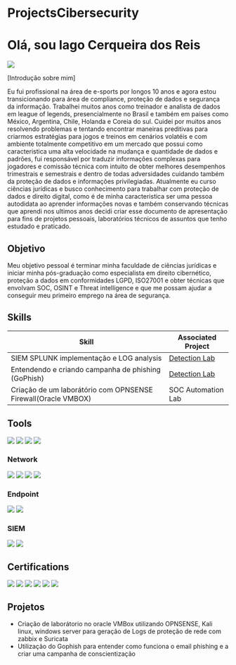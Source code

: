# ProjectsCibersecurity
# Olá, sou Iago Cerqueira dos Reis
<a href="https://www.linkedin.com/in/iago-cerqueira-7a9a0b204/"><img src="https://img.shields.io/badge/-LinkedIn-0072b1?&style=for-the-badge&logo=linkedin&logoColor=white" /></a>

[Introdução sobre mim]

Eu fui profissional na área de e-sports por longos 10 anos e agora estou transicionando para área de compliance, proteção de dados e  segurança da informação. Trabalhei muitos anos como treinador e analista de dados em league of legends, presencialmente no Brasil e também em países como México, Argentina, Chile, Holanda e Coreia do sul. Cuidei por muitos anos resolvendo problemas e tentando encontrar maneiras preditivas para criarmos estratégias para jogos e treinos em cenários volatéis e com ambiente totalmente competitivo em um mercado que possui como caracteristica uma alta velocidade na mudança e quantidade de dados e padrões, fui responsável por traduzir informações complexas para jogadores e comissão técnica com intuito de obter melhores desempenhos trimestrais e semestrais e dentro de todas adversidades cuidando também da proteção de dados e informações privilegiadas. Atualmente eu curso ciências jurídicas e busco conhecimento para trabalhar com proteção de dados e direito digital, como é de minha caracteristica ser uma pessoa autodidata ao aprender informações novas e também conservando técnicas que aprendi nos ultimos anos decidi criar esse documento de apresentação para fins de projetos pessoais, laboratórios técnicos de assuntos que tenho estudado e praticado.  

## Objetivo


Meu objetivo pessoal é terminar minha faculdade de ciências jurídicas e iniciar minha pós-graduação como especialista em direito cibernético, proteção a dados em conformidades LGPD, ISO27001 e obter técnicas que envolvam SOC, OSINT e Threat intelligence e que me possam ajudar a conseguir meu primeiro emprego na área de segurança.

## Skills


| Skill                                         | Associated Project         |
|-----------------------------------------------|----------------------------|
| SIEM SPLUNK implementação e LOG analysis                     | <a href="https://google.com">Detection Lab</a>|
| Entendendo e criando campanha de phishing (GoPhish)          | <a href="https://google.com">Detection Lab</a>|
| Criação de um laborátório com OPNSENSE Firewall(Oracle VMBOX)    | SOC Automation Lab|




## Tools

<div>
    <img src="https://img.shields.io/badge/-Wireshark-1679A7?&style=for-the-badge&logo=Wireshark&logoColor=white" />
    <img src="https://img.shields.io/badge/-Nmap-0040FF?&style=for-the-badge&logo=Nmap&logoColor=white" />
    <img src="https://img.shields.io/badge/-OneTrust-52B848?&style=for-the-badge&logo=OneTrust&logoColor=white" />
    <img src="https://img.shields.io/badge/-NIST-DC143C?&style=for-the-badge&logo=NIST&logoColor=white" />

</div>


### Network
<div>
    <img src="https://img.shields.io/badge/-Wireshark-1679A7?&style=for-the-badge&logo=Wireshark&logoColor=white" />
    <img src="https://img.shields.io/badge/-OPNsense-F1680D?&style=for-the-badge&logo=OPNsense&logoColor=white" />
    <img src="https://img.shields.io/badge/-Zabbix-F05032?&style=for-the-badge&logo=Zabbix&logoColor=white" />
    <img src="https://img.shields.io/badge/-Suricata-EF3B2D?&style=for-the-badge&logo=Suricata&logoColor=white" />
</div>

</div>


### Endpoint
<div>
    <img src="https://img.shields.io/badge/-McAfee%20Endpoint%20Security-C8102E?&style=for-the-badge&logo=McAfee&logoColor=white" />
    <img src="https://img.shields.io/badge/-Kaspersky%20Endpoint%20Security-007575?&style=for-the-badge&logo=Kaspersky&logoColor=white" />
</div>


### SIEM
<div>
    <img src="https://img.shields.io/badge/-Splunk-000000?&style=for-the-badge&logo=Splunk&logoColor=white" />
    <img src="https://img.shields.io/badge/-IBM%20QRadar-054ADA?&style=for-the-badge&logo=IBM&logoColor=white" />
</div>


## Certifications

<div>
    <img src="https://img.shields.io/badge/-NSE%201-EE3124?&style=for-the-badge&logo=Fortinet&logoColor=white" />
    <img src="https://img.shields.io/badge/-NSE%202-EE3124?&style=for-the-badge&logo=Fortinet&logoColor=white" />
    <img src="https://img.shields.io/badge/-NSE%203-EE3124?&style=for-the-badge&logo=Fortinet&logoColor=white" />
    <img src="https://img.shields.io/badge/-ISO%2027001%20SGSI-005FAD?&style=for-the-badge&logo=ISO&logoColor=white" />
    <img src="https://img.shields.io/badge/-LGPD%20(FGV)-007ACC?&style=for-the-badge&logo=gov.br&logoColor=white" />
    <img src="https://img.shields.io/badge/-LFS101%20Linux%20Foundation-1793D1?&style=for-the-badge&logo=Linux&logoColor=white" />
</div>


## Projetos
- Criação de laborátorio no oracle VMBox utilizando OPNSENSE, Kali linux, windows server para geração de Logs de proteção de rede com zabbix e Suricata 
- Utilização do Gophish para entender como funciona o email phishing e a criar uma campanha de conscientização

